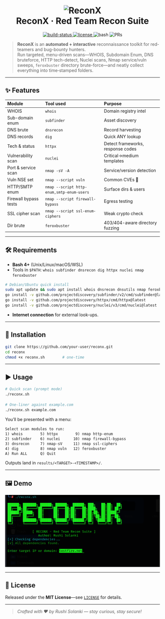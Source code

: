 <!-- README for ReconX -->
<h1 align="center">
  <img src="https://raw.githubusercontent.com/your-user/reconx/main/.assets/reconx_banner.svg" width="600" alt="ReconX">
  <br>
  ReconX&nbsp;·&nbsp;Red Team Recon Suite
</h1>

<p align="center">
  <a href="https://github.com/your-user/reconx/actions">
    <img src="https://img.shields.io/github/actions/workflow/status/your-user/reconx/shellcheck.yml?label=test&logo=github" alt="build-status">
  </a>
  <a href="https://github.com/your-user/reconx/blob/main/LICENSE">
    <img src="https://img.shields.io/github/license/your-user/reconx" alt="license">
  </a>
  <img src="https://img.shields.io/badge/Made%20with-Bash-1f425f.svg" alt="bash">
  <img src="https://img.shields.io/badge/PRs-welcome-brightgreen.svg" alt="PRs">
</p>

> **ReconX** is an **automated + interactive** reconnaissance toolkit for red-teamers and bug-bounty hunters.  
> Run targeted, menu-driven scans—WHOIS, Subdomain Enum, DNS bruteforce, HTTP tech-detect, Nuclei scans, Nmap service/vuln sweeps, `feroxbuster` directory brute-force—and neatly collect everything into time‑stamped folders.

---

## ✨ Features

| Module | Tool used | Purpose |
|:--|:--|:--|
| WHOIS | `whois` | Domain registry intel |
| Sub-domain enum | `subfinder` | Asset discovery |
| DNS brute | `dnsrecon` | Record harvesting |
| DNS records | `dig` | Quick ANY lookup |
| Tech & status | `httpx` | Detect frameworks, response codes |
| Vulnerability scan | `nuclei` | Critical→medium templates |
| Port & service scan | `nmap -sV -A` | Service/version detection |
| Vuln NSE set | `nmap --script vuln` | Common CVEs 🛑 |
| HTTP/SMTP enum | `nmap --script http-enum,smtp-enum-users` | Surface dirs & users |
| Firewall bypass tests | `nmap --script firewall-bypass` | Egress testing |
| SSL cipher scan | `nmap --script ssl-enum-ciphers` | Weak crypto check |
| Dir brute | `feroxbuster` | 403/404-aware directory fuzzing |

---

## 🛠 Requirements

* **Bash 4+** (Unix/Linux/macOS/WSL)
* Tools in `$PATH`: `whois subfinder dnsrecon dig httpx nuclei nmap feroxbuster`  

```bash
# Debian/Ubuntu quick install
sudo apt update && sudo apt install whois dnsrecon dnsutils nmap feroxbuster -y
go install -v github.com/projectdiscovery/subfinder/v2/cmd/subfinder@latest
go install -v github.com/projectdiscovery/httpx/cmd/httpx@latest
go install -v github.com/projectdiscovery/nuclei/v3/cmd/nuclei@latest
```
* **Internet connection** for external look-ups.

---

## 🚀 Installation

```bash
git clone https://github.com/your-user/reconx.git
cd reconx
chmod +x reconx.sh        # one-time
```

---

## ▶️ Usage

```bash
# Quick scan (prompt mode)
./reconx.sh

# One-liner against example.com
./reconx.sh example.com
```

You’ll be presented with a menu:

```
Select scan modules to run:
1) whois        5) httpx        9) nmap http-enum
2) subfinder    6) nuclei      10) nmap firewall-bypass
3) dnsrecon     7) nmap-sV     11) nmap ssl-ciphers
4) dig          8) nmap vuln   12) feroxbuster
A) Run ALL      Q) Quit
```

Outputs land in `results/<TARGET>-<TIMESTAMP>/`.

---

## 🖼 Demo

![demo-image](./reconx.png)

---

## 📄 License

Released under the **MIT License**—see [`LICENSE`](LICENSE) for details.

---

> *Crafted with ❤️ by Rushi Solanki — stay curious, stay secure!*
